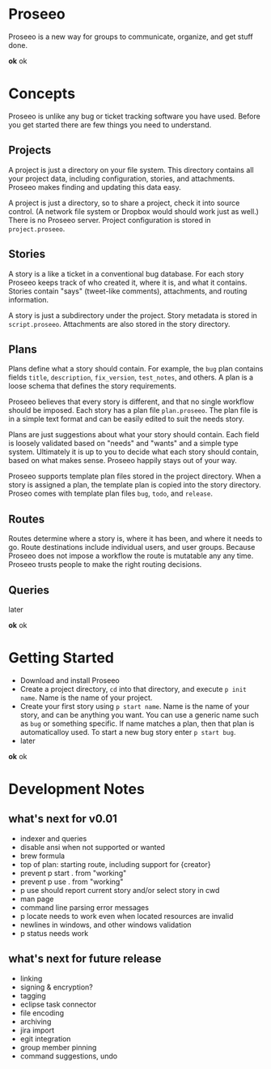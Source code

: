 # Proseeo

Proseeo is a new way for groups to communicate, organize, and get stuff done.

**ok** ok

# Concepts

Proseeo is unlike any bug or ticket tracking software you have used. Before you get started there are few things you need to understand.

## Projects

A project is just a directory on your file system. This directory contains all your project data, including configuration, stories, and attachments. Proseeo makes finding and updating this data easy.

A project is just a directory, so to share a project, check it into source control. (A network file system or Dropbox would should work just as well.) There is no Proseeo server. Project configuration is stored in `project.proseeo`.

## Stories

A story is a like a ticket in a conventional bug database. For each story Proseeo keeps track of who created it, where it is, and what it contains. Stories contain "says" (tweet-like comments), attachments, and routing information.

A story is just a subdirectory under the project. Story metadata is stored in `script.proseeo`. Attachments are also stored in the story directory.

## Plans

Plans define what a story should contain. For example, the `bug` plan contains fields `title`, `description`, `fix_version`, `test_notes`, and others. A plan is a loose schema that defines the story requirements.

Proseeo believes that every story is different, and that no single workflow should be imposed. Each story has a plan file `plan.proseeo`. The plan file is in a simple text format and can be easily edited to suit the needs story.

Plans are just suggestions about what your story should contain. Each field is loosely validated based on "needs" and "wants" and a simple type system. Ultimately it is up to you to decide what each story should contain, based on what makes sense. Proseeo happily stays out of your way.

Proseeo supports template plan files stored in the project directory. When a story is assigned a plan, the template plan is copied into the story directory. Proseo comes with template plan files `bug`, `todo`, and `release`.

## Routes

Routes determine where a story is, where it has been, and where it needs to go. Route destinations include individual users, and user groups. Because Proseeo does not impose a workflow the route is mutatable any any time. Proseeo trusts people to make the right routing decisions.

## Queries

later

**ok** ok

# Getting Started

* Download and install Proseeo
* Create a project directory, `cd` into that directory, and execute `p init name`. Name is the name of your project.
* Create your first story using `p start name`. Name is the name of your story, and can be anything you want. You can use a generic name such as `bug` or something specific. If name matches a plan, then that plan is automaticalloy used. To start a new bug story enter `p start bug`.
* later

**ok** ok

# Development Notes

## what's next for v0.01

* indexer and queries
* disable ansi when not supported or wanted
* brew formula
* top of plan: starting route, including support for {creator}
* prevent p start . from "working"
* prevent p use . from "working"
* p use should report current story and/or select story in cwd
* man page
* command line parsing error messages
* p locate needs to work even when located resources are invalid
* newlines in windows, and other windows validation
* p status needs work

## what's next for future release

* linking
* signing & encryption?
* tagging
* eclipse task connector
* file encoding
* archiving
* jira import
* egit integration
* group member pinning
* command suggestions, undo